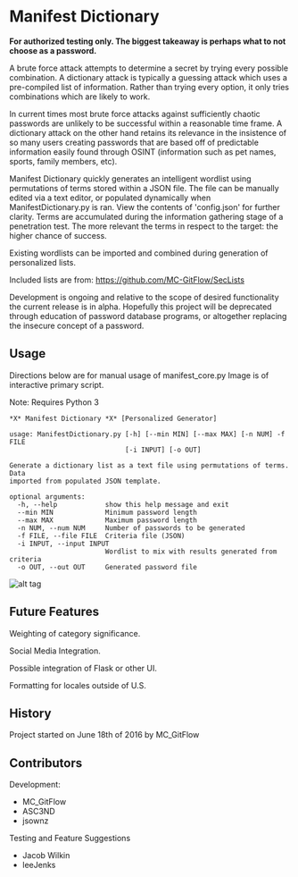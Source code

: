 # Manifest Dictionary

**For authorized testing only. The biggest takeaway is perhaps what to not choose as a password.**

A brute force attack attempts to determine a secret by trying every possible combination. A dictionary attack is typically a guessing attack which uses a pre-compiled list of information. Rather than trying every option, it only tries combinations which are likely to work.

In current times most brute force attacks against sufficiently chaotic passwords are unlikely to be successful within a reasonable time frame. A dictionary attack on the other hand retains its relevance in the insistence of so many users creating passwords that are based off of predictable information easily found through OSINT (information such as pet names, sports, family members, etc).

Manifest Dictionary quickly generates an intelligent wordlist using permutations of terms stored within a JSON file. The file can be manually edited via a text editor, or populated dynamically when ManifestDictionary.py is ran. View the contents of 'config.json' for further clarity. Terms are accumulated during the information gathering stage of a penetration test. The more relevant the terms in respect to the target: the higher chance of success.

Existing wordlists can be imported and combined during generation of personalized lists.

Included lists are from: https://github.com/MC-GitFlow/SecLists

Development is ongoing and relative to the scope of desired functionality the current release is in alpha. Hopefully this project will be deprecated through education of password database programs, or altogether replacing the insecure concept of a password.

## Usage

Directions below are for manual usage of manifest_core.py
Image is of interactive primary script.

Note: Requires Python 3

```
*X* Manifest Dictionary *X* [Personalized Generator]

usage: ManifestDictionary.py [-h] [--min MIN] [--max MAX] [-n NUM] -f FILE
                             [-i INPUT] [-o OUT]

Generate a dictionary list as a text file using permutations of terms. Data
imported from populated JSON template.

optional arguments:
  -h, --help            show this help message and exit
  --min MIN             Minimum password length
  --max MAX             Maximum password length
  -n NUM, --num NUM     Number of passwords to be generated
  -f FILE, --file FILE  Criteria file (JSON)
  -i INPUT, --input INPUT
                        Wordlist to mix with results generated from criteria
  -o OUT, --out OUT     Generated password file
```


![alt tag](https://raw.githubusercontent.com/MC-GitFlow/personal-dictionary/master/example/Usage.png)

## Future Features

Weighting of category significance.

Social Media Integration.

Possible integration of Flask or other UI.

Formatting for locales outside of U.S.

## History

Project started on June 18th of 2016 by MC_GitFlow

## Contributors

Development:
- MC_GitFlow
- ASC3ND
- jsownz

Testing and Feature Suggestions
- Jacob Wilkin
- leeJenks
